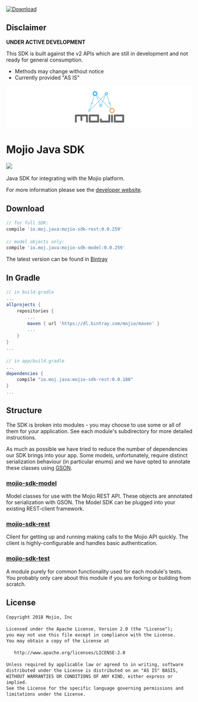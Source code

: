 [ ![Download](https://api.bintray.com/packages/mojio/maven/io.moj.java%3Amojio-sdk-model/images/download.svg) ](https://bintray.com/mojio/maven/io.moj.java%3Amojio-sdk-model/_latestVersion)

## Disclaimer ##
**UNDER ACTIVE DEVELOPMENT**

This SDK is built against the v2 APIs which are still in development and not ready for general consumption.

* Methods may change without notice
* Currently provided "AS IS"

![](static/banner_mojio.png)
# Mojio Java SDK #
![](http://ci.moj.io/app/rest/builds/buildType:(id:Mobile_MojioSDK_Java_Development)/statusIcon)

Java SDK for integrating with the Mojio platform.

For more information please see the [developer website](http://developer.moj.io/).

## Download ##
```gradle
// for full SDK:
compile 'io.moj.java:mojio-sdk-rest:0.0.259'

// model objects only:
compile 'io.moj.java:mojio-sdk-model:0.0.259'
```

The latest version can be found in [Bintray](https://bintray.com/mojio/maven/io.moj.java%3Amojio-sdk-rest)

## In Gradle ##
```gradle
// in build.gradle
...
allprojects {
    repositories {
        ...
        maven { url 'https://dl.bintray.com/mojio/maven' }
        ...
    }
}
...

// in app/build.gradle
...
dependencies {
    compile "io.moj.java:mojio-sdk-rest:0.0.180"
}
...
```

## Structure ##
The SDK is broken into modules - you may choose to use some or all of them for your application.
See each module's subdirectory for more detailed instructions.

As much as possible we have tried to reduce the number of dependencies our SDK brings into your app.
Some models, unfortunately, require distinct serialization behaviour (in particular enums) and we
have opted to annotate these classes using [GSON](https://github.com/google/gson).

### [mojio-sdk-model](https://github.com/mojio/mojio-java-sdk/tree/develop/mojio-sdk-model) ###
  Model classes for use with the Mojio REST API. These objects are annotated for serialization with
  GSON. The Model SDK can be plugged into your existing REST-client framework.

### [mojio-sdk-rest](https://github.com/mojio/mojio-java-sdk/tree/develop/mojio-sdk-rest) ###
  Client for getting up and running making calls to the Mojio API quickly. The client is highly-configurable
  and handles basic authentication.

### [mojio-sdk-test](https://github.com/mojio/mojio-java-sdk/tree/develop/mojio-sdk-test) ###
  A module purely for common functionality used for each module's tests. You probably only care
  about this module if you are forking or building from scratch.

## License ##
    Copyright 2018 Mojio, Inc

    Licensed under the Apache License, Version 2.0 (the "License");
    you may not use this file except in compliance with the License.
    You may obtain a copy of the License at

       http://www.apache.org/licenses/LICENSE-2.0

    Unless required by applicable law or agreed to in writing, software
    distributed under the License is distributed on an "AS IS" BASIS,
    WITHOUT WARRANTIES OR CONDITIONS OF ANY KIND, either express or implied.
    See the License for the specific language governing permissions and
    limitations under the License.
